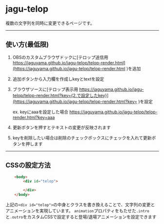 # jagu-telop

複数の文字列を同時に変更できるページです。

---
## 使い方(最低限)
1. OBSのカスタムブラウザドックに[テロップ送信用 https://jaguyama.github.io/jagu-telop/telop-render.html](https://jaguyama.github.io/jagu-telop/telop-render.html )を追加
2. 追加ボタンから入力欄を作成しkeyとtextを設定
3. ブラウザソースに[テロップ表示用 https://jaguyama.github.io/jagu-telop/telop-render.html?key={2.で設定したkey}](https://jaguyama.github.io/jagu-telop/telop-render.html?key= )を設定
   
   ex. keyにaaaを設定した場合 https://jaguyama.github.io/jagu-telop/telop-render.html?key=aaa

4. 更新ボタンを押すとテキストの変更が反映されます
5. keyを削除したい場合は削除のチェックボックスにチェックを入れて更新ボタンを押します


---
## CSSの設定方法
```html
    <body>
        <div id="telop">

        </div>
    </body>
```
上記の`<div id="telop">`の中身とクラスを書き換えることで、文字列の変更とアニメーションを実現しています。
`animation`プロパティをもたせた`.intro`と`.outro`をカスタムCSSで設定すると登場/退場アニメーションを設定できます